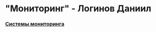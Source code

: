 # "Мониторинг" - Логинов Даниил

### [Системы мониторинга](https://github.com/loginochka/monitoring-systems/blob/main/monitoring-02/README.md)
